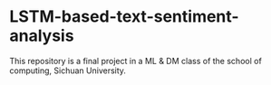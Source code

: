 # LSTM-based-text-sentiment-analysis

This repository is a final project in a ML & DM class of the school of computing, Sichuan University.



